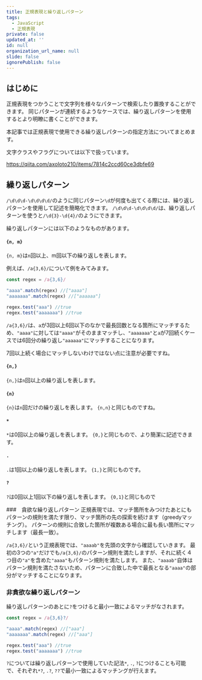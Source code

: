 ```yaml
---
title: 正規表現と繰り返しパターン
tags:
  - JavaScript
  - 正規表現
private: false
updated_at: ''
id: null
organization_url_name: null
slide: false
ignorePublish: false
---
```

## はじめに
正規表現をつかうことで文字列を様々なパターンで検索したり置換することができます。
同じパターンが連続するようなケースでは、繰り返しパターンを使用するとより明瞭に書くことができます。

本記事では正規表現で使用できる繰り返しパターンの指定方法についてまとめます。

文字クラスやフラグについては以下で扱っています。

https://qiita.com/axoloto210/items/7814c2ccd60ce3dbfe69

## 繰り返しパターン
`/\d\d\d-\d\d\d\d/`のように同じパターン`\d`が何度も出てくる際には、繰り返しパターンを使用して記述を簡略化できます。
`/\d\d\d-\d\d\d\d/`は、繰り返しパターンを使うと`/\d{3}-\d{4}/`のようにできます。

繰り返しパターンには以下のようなものがあります。
#### `{n, m}`
`{n, m}`は`n`回以上、m回以下の繰り返しを表します。

例えば、`/a{3,6}/`について例をみてみます。
```js
const regex = /a{3,6}/

"aaaa".match(regex) //["aaaa"] 
"aaaaaaa".match(regex) //["aaaaaa"] 

regex.test("aaa") //true
regex.test("aaaaaaa") //true
```

`/a{3,6}/`は、`a`が3回以上6回以下のなかで最長回数となる箇所にマッチするため、`"aaaa"`に対しては`"aaaa"`がそのままマッチし、`"aaaaaaa"`と`a`が7回続くケースでは6回分の繰り返し`"aaaaaa"`にマッチすることになります。

7回以上続く場合にマッチしないわけではない点に注意が必要ですね。

#### `{n,}`
`{n,}`は`n`回以上の繰り返しを表します。

#### `{n}`
`{n}`は`n`回だけの繰り返しを表します。
`{n,n}`と同じものですね。

#### `*`
`*`は0回以上の繰り返しを表します。
`{0,}`と同じもので、より簡潔に記述できます。

#### `.`
`.`は1回以上の繰り返しを表します。
`{1,}`と同じものです。

#### `?`
`?`は0回以上1回以下の繰り返しを表します。
`{0,1}`と同じもので


###　貪欲な繰り返しパターン
正規表現では、マッチ箇所をみつけたあとにもパターンの規則を満たす限り、マッチ箇所の先の探索を続けます（greedyマッチング）。
パターンの規則に合致した箇所が複数ある場合に最も長い箇所にマッチします（最長一致）。

`/a{3,6}/`という正規表現では、`"aaaab"`を先頭の文字から確認していきます。
最初の3つの`"a"`だけでも`/a{3,6}/`のパターン規則を満たしますが、それに続く４つ目の`"a"`を含めた`"aaaa"`もパターン規則を満たします。
また、`"aaaab"`自体はパターン規則を満たさないため、パターンに合致した中で最長となる`"aaaa"`の部分がマッチすることになります。

### 非貪欲な繰り返しパターン
繰り返しパターンのあとに`?`をつけると最小一致によるマッチがなされます。
```js
const regex = /a{3,6}?/

"aaaa".match(regex) //["aaa"] 
"aaaaaaa".match(regex) //["aaa"] 

regex.test("aaa") //true
regex.test("aaaaaaa") //true
```

`?`については繰り返しパターンで使用していた記法`*`, `.`, `?`につけることも可能で、それぞれ`*?`, `.?`, `??`で最小一致によるマッチングが行えます。 